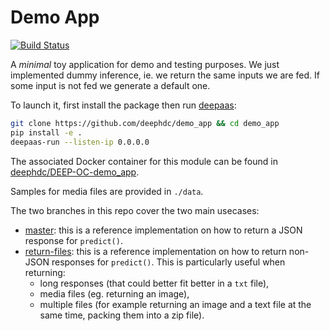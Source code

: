 Demo App
========

[![Build Status](https://jenkins.indigo-datacloud.eu/buildStatus/icon?job=Pipeline-as-code/DEEP-OC-org/demo_app/master)](https://jenkins.indigo-datacloud.eu/job/Pipeline-as-code/job/DEEP-OC-org/job/demo_app/job/master)

A _minimal_ toy application for demo and testing purposes. We just implemented dummy inference, ie. we return the same inputs we are fed. If some input is not fed we generate a default one.

To launch it, first install the package then run [deepaas](https://github.com/indigo-dc/DEEPaaS):
```bash
git clone https://github.com/deephdc/demo_app && cd demo_app
pip install -e .
deepaas-run --listen-ip 0.0.0.0
```
The associated Docker container for this module can be found in [deephdc/DEEP-OC-demo_app](https://github.com/deephdc/DEEP-OC-demo_app).

Samples for media files are provided in `./data`.

The two branches in this repo cover the two main usecases:
* [master](https://github.com/deephdc/demo_app/blob/master/demo_app/api.py): this is a reference implementation on how to return a JSON response for `predict()`.
* [return-files](https://github.com/deephdc/demo_app/blob/return-files/demo_app/api.py): this is a reference implementation on how to return non-JSON responses for `predict()`. This is particularly useful when returning:
     - long responses (that could better fit better in a `txt` file), 
     - media files (eg. returning an image),
     - multiple files (for example returning an image and a text file at the same time, packing them into a zip file).
